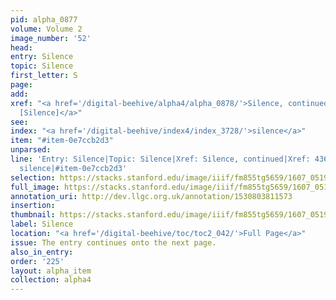 ```yaml
---
pid: alpha_0877
volume: Volume 2
image_number: '52'
head:
entry: Silence
topic: Silence
first_letter: S
page:
add:
xref: "<a href='/digital-beehive/alpha4/alpha_0878/'>Silence, continued</a>|<a href='/digital-beehive/num2/num_0540/'>436
  [Silence]</a>"
see:
index: "<a href='/digital-beehive/index4/index_3728/'>silence</a>"
item: "#item-0e7ccb2d3"
unparsed:
line: 'Entry: Silence|Topic: Silence|Xref: Silence, continued|Xref: 436 [Silence]|Index:
  silence|#item-0e7ccb2d3'
selection: https://stacks.stanford.edu/image/iiif/fm855tg5659/1607_0519/801,4548,2945,540/full/0/default.jpg
full_image: https://stacks.stanford.edu/image/iiif/fm855tg5659/1607_0519/full/full/0/default.jpg
annotation_uri: http://dev.llgc.org.uk/annotation/1530803811573
insertion:
thumbnail: https://stacks.stanford.edu/image/iiif/fm855tg5659/1607_0519/801,4548,600,180/250,/0/default.jpg
label: Silence
location: "<a href='/digital-beehive/toc/toc2_042/'>Full Page</a>"
issue: The entry continues onto the next page.
also_in_entry:
order: '225'
layout: alpha_item
collection: alpha4
---
```


